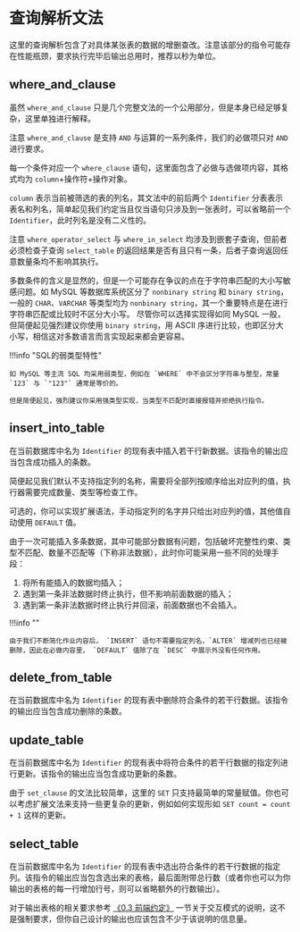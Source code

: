 # 查询解析文法

这里的查询解析包含了对具体某张表的数据的增删查改。注意该部分的指令可能存在性能瓶颈，要求执行完毕后输出总用时，推荐以秒为单位。


## where_and_clause

虽然 `where_and_clause` 只是几个完整文法的一个公用部分，但是本身已经足够复杂，这里单独进行解释。

注意 `where_and_clause` 是支持 `AND` 与运算的一系列条件，我们的必做项只对 `AND` 进行要求。

每一个条件对应一个 `where_clause` 语句，这里面包含了必做与选做项内容，其格式均为 `column`+操作符+操作对象。

`column` 表示当前被筛选的表的列名，其文法中的前后两个 `Identifier` 分表表示表名和列名，简单起见我们约定当且仅当语句只涉及到一张表时，可以省略前一个 `Identifier`，此时列名是没有二义性的。

注意 `where_operator_select` 与 `where_in_select` 均涉及到嵌套子查询，但前者必须检查子查询 `select_table` 的返回结果是否有且只有一条，后者子查询返回任意数量条均不影响其执行。

多数条件的含义是显然的，但是一个可能存在争议的点在于字符串匹配的大小写敏感问题。如 MySQL 等数据库系统区分了 `nonbinary string` 和 `binary string`，一般的 `CHAR`、`VARCHAR` 等类型均为 `nonbinary string`，其一个重要特点是在进行字符串匹配或比较时不区分大小写。
尽管你可以选择实现得如同 MySQL 一般，但简便起见强烈建议你使用 `binary string`，用 ASCII 序进行比较，也即区分大小写，相信这对多数语言而言实现起来都会更容易。

!!!info "SQL的弱类型特性"

    如 MySQL 等主流 SQL 均采用弱类型，例如在 `WHERE` 中不会区分字符串与整型，常量 `123` 与 `"123"` 通常是等价的。

    但是简便起见，强烈建议你采用强类型实现，当类型不匹配时直接报错并拒绝执行指令。


## insert_into_table

在当前数据库中名为 `Identifier` 的现有表中插入若干行新数据。该指令的输出应当包含成功插入的条数。

简便起见我们默认不支持指定列的名称，需要将全部列按顺序给出对应列的值，执行器需要完成数量、类型等检查工作。

可选的，你可以实现扩展语法，手动指定列的名字并只给出对应列的值，其他值自动使用 `DEFAULT` 值。

由于一次可能插入多条数据，其中可能部分数据有问题，包括破坏完整性约束、类型不匹配、数量不匹配等（下称非法数据），此时你可能采用一些不同的处理手段：

1. 将所有能插入的数据均插入；
2. 遇到第一条非法数据时终止执行，但不影响前面数据的插入；
3. 遇到第一条非法数据时终止执行并回滚，前面数据也不会插入。

!!!info ""

    由于我们不断简化作业内容后， `INSERT` 语句不需要指定列名，`ALTER` 增减列也已经被删除，因此在必做内容里， `DEFAULT` 值除了在 `DESC` 中展示外没有任何作用。

## delete_from_table

在当前数据库中名为 `Identifier` 的现有表中删除符合条件的若干行数据。该指令的输出应当包含成功删除的条数。


## update_table

在当前数据库中名为 `Identifier` 的现有表中将符合条件的若干行数据的指定列进行更新。该指令的输出应当包含成功更新的条数。

由于 `set_clause` 的文法比较简单，这里的 `SET` 只支持最简单的常量赋值。你也可以考虑扩展文法来支持一些更复杂的更新，例如如何实现形如 `SET count = count + 1` 这样的更新。

## select_table

在当前数据库中名为 `Identifier` 的现有表中选出符合条件的若干行数据的指定列。该指令的输出应当包含选出来的表格，最后面附带总行数（或者你也可以为你输出的表格的每一行增加行号，则可以省略额外的行数输出）。

对于输出表格的相关要求参考 [《0.3 前端约定》](../../chapter-0/0-3-frontend.md) 一节关于交互模式的说明，这不是强制要求，但你自己设计的输出也应该包含不少于该说明的信息量。

